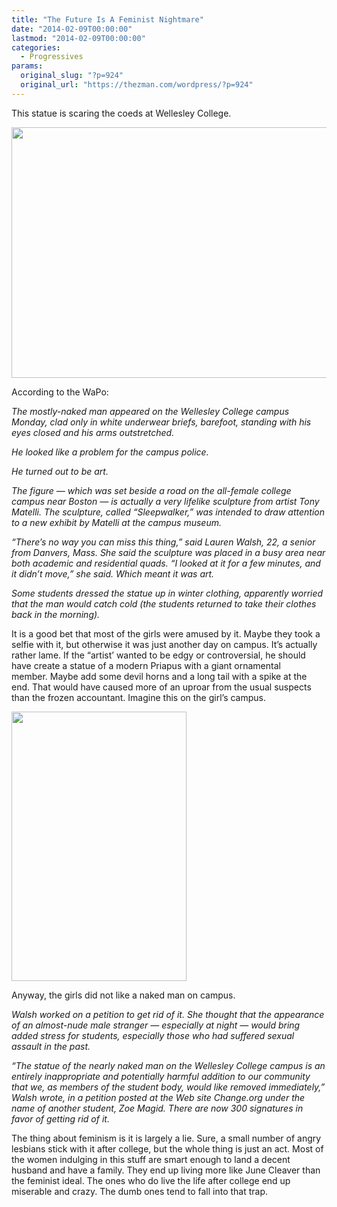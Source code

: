 ```yaml
---
title: "The Future Is A Feminist Nightmare"
date: "2014-02-09T00:00:00"
lastmod: "2014-02-09T00:00:00"
categories:
  - Progressives
params:
  original_slug: "?p=924"
  original_url: "https://thezman.com/wordpress/?p=924"
---
```


This statue is scaring the coeds at Wellesley College.

<img
src="http://www.washingtonpost.com/rf/image_606w/2010-2019/WashingtonPost/2014/02/05/National-Politics/Images/AP639009660962.jpg"
class="alignnone" decoding="async" width="606" height="401" />

According to the WaPo:

*The mostly-naked man appeared on the Wellesley College campus Monday,
clad only in white underwear briefs, barefoot, standing with his eyes
closed and his arms outstretched.*

*He looked like a problem for the campus police.*

*He turned out to be art.*

*The figure — which was set beside a road on the all-female college
campus near Boston — is actually a very lifelike sculpture from artist
Tony Matelli. The sculpture, called “Sleepwalker,” was intended to draw
attention to a new exhibit by Matelli at the campus museum.*

*“There’s no way you can miss this thing,” said Lauren Walsh, 22, a
senior from Danvers, Mass. She said the sculpture was placed in a busy
area near both academic and residential quads. “I looked at it for a few
minutes, and it didn’t move,” she said. Which meant it was art.*

*Some students dressed the statue up in winter clothing, apparently
worried that the man would catch cold (the students returned to take
their clothes back in the morning).*

It is a good bet that most of the girls were amused by it. Maybe they
took a selfie with it, but otherwise it was just another day on campus.
It’s actually rather lame. If the “artist’ wanted to be edgy or
controversial, he should have create a statue of a modern Priapus with a
giant ornamental member. Maybe add some devil horns and a long tail with
a spike at the end. That would have caused more of an uproar from the
usual suspects than the frozen accountant. Imagine this on the girl’s
campus.

<img src="http://www.theoi.com/image/img_priapos.jpg" class="alignnone"
decoding="async" width="280" height="431" />

Anyway, the girls did not like a naked man on campus.

*Walsh worked on a petition to get rid of it. She thought that the
appearance of an almost-nude male stranger — especially at night — would
bring added stress for students, especially those who had suffered
sexual assault in the past.*

*“The statue of the nearly naked man on the Wellesley College campus is
an entirely inappropriate and potentially harmful addition to our
community that we, as members of the student body, would like removed
immediately,” Walsh wrote, in a petition posted at the Web site
Change.org under the name of another student, Zoe Magid. There are now
300 signatures in favor of getting rid of it.*

The thing about feminism is it is largely a lie. Sure, a small number of
angry lesbians stick with it after college, but the whole thing is just
an act. Most of the women indulging in this stuff are smart enough to
land a decent husband and have a family. They end up living more like
June Cleaver than the feminist ideal. The ones who do live the life
after college end up miserable and crazy. The dumb ones tend to fall
into that trap.
